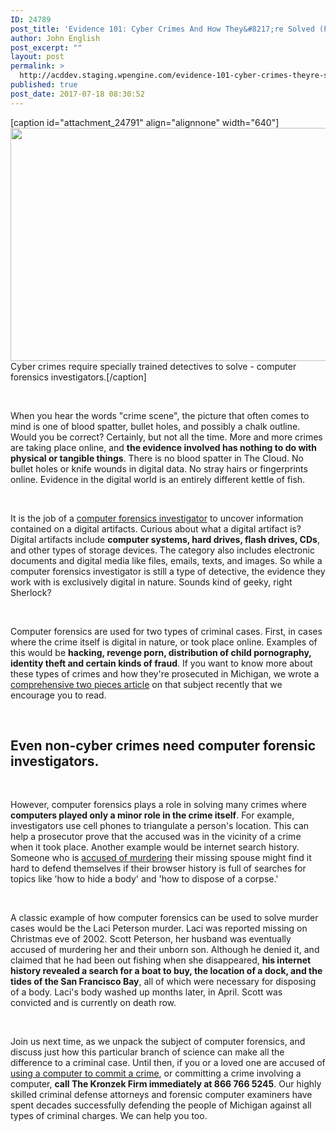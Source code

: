 ```yaml
---
ID: 24789
post_title: 'Evidence 101: Cyber Crimes And How They&#8217;re Solved (Part 1)'
author: John English
post_excerpt: ""
layout: post
permalink: >
  http://acddev.staging.wpengine.com/evidence-101-cyber-crimes-theyre-solved.html
published: true
post_date: 2017-07-18 08:30:52
---
```

[caption id="attachment_24791" align="alignnone" width="640"]<img class="size-large wp-image-24791" src="http://acddev.staging.wpengine.com/wp-content/uploads/2017/07/cyber-crime-1012751_1920-1024x597.jpg" alt="" width="640" height="373" /> Cyber crimes require specially trained detectives to solve - computer forensics investigators.[/caption]

&nbsp;

<span style="font-weight: 400;">When you hear the words "crime scene", the picture that often comes to mind is one of blood spatter, bullet holes, and possibly a chalk outline. Would you be correct? Certainly, but not all the time. More and more crimes are taking place online, and </span><b>the evidence involved has nothing to do with physical or tangible things</b><span style="font-weight: 400;">. There is no blood spatter in The Cloud. No bullet holes or knife wounds in digital data. No stray hairs or fingerprints online. Evidence in the digital world is an entirely different kettle of fish.</span>

&nbsp;

<span style="font-weight: 400;">It is the job of a </span><a href="https://acddev.staging.wpengine.com/computer-crimes.html" target="_blank" rel="noopener"><span style="font-weight: 400;">computer forensics investigator</span></a><span style="font-weight: 400;"> to uncover information contained on a digital artifacts. Curious about what a digital artifact is? Digital artifacts include </span><b>computer systems, hard drives, flash drives, CDs</b><span style="font-weight: 400;">, and other types of storage devices. The category also includes electronic documents and digital media like files, emails, texts, and images. So while a computer forensics investigator is still a type of detective, the evidence they work with is exclusively digital in nature. Sounds kind of geeky, right Sherlock?</span>

&nbsp;

<span style="font-weight: 400;">Computer forensics are used for two types of criminal cases. First, in cases where the crime itself is digital in nature, or took place online. Examples of this would be </span><b>hacking, revenge porn, distribution of child pornography, identity theft and certain kinds of fraud</b><span style="font-weight: 400;">. If you want to know more about these types of crimes and how they're prosecuted in Michigan, we wrote a </span><a href="https://acddev.staging.wpengine.com/computer-crimes-michigan-need-know-part-1.html" target="_blank" rel="noopener"><span style="font-weight: 400;">comprehensive two pieces article</span></a><span style="font-weight: 400;"> on that subject recently that we encourage you to read.</span>

&nbsp;
<h2>Even non-cyber crimes need computer forensic investigators.</h2>
&nbsp;

<span style="font-weight: 400;">However, computer forensics plays a role in solving many crimes where </span><b>computers played only a minor role in the crime itself</b><span style="font-weight: 400;">. For example, investigators use cell phones to triangulate a person's location. This can help a prosecutor prove that the accused was in the vicinity of a crime when it took place. Another example would be internet search history. Someone who is </span><a href="https://acddev.staging.wpengine.com/homicide.html" target="_blank" rel="noopener"><span style="font-weight: 400;">accused of murdering</span></a><span style="font-weight: 400;"> their missing spouse might find it hard to defend themselves if their browser history is full of searches for topics like 'how to hide a body' and 'how to dispose of a corpse.'</span>

&nbsp;

<span style="font-weight: 400;">A classic example of how computer forensics can be used to solve murder cases would be the Laci Peterson murder. Laci was reported missing on Christmas eve of 2002. Scott Peterson, her husband was eventually accused of murdering her and their unborn son. Although he denied it, and claimed that he had been out fishing when she disappeared, </span><b>his internet history revealed a search for a boat to buy, the location of a dock, and the tides of the San Francisco Bay</b><span style="font-weight: 400;">, all of which were necessary for disposing of a body. Laci's body washed up months later, in April. Scott was convicted and is currently on death row.</span>

&nbsp;

<span style="font-weight: 400;">Join us next time, as we unpack the subject of computer forensics, and discuss just how this particular branch of science can make all the difference to a criminal case. Until then, if you or a loved one are accused of </span><a href="https://acddev.staging.wpengine.com/computer-crimes.html" target="_blank" rel="noopener"><span style="font-weight: 400;">using a computer to commit a crime</span></a><span style="font-weight: 400;">, or committing a crime involving a computer, </span><b>call The Kronzek Firm immediately at 866 766 5245</b><span style="font-weight: 400;">. Our highly skilled criminal defense attorneys and forensic computer examiners have spent decades successfully defending the people of Michigan against all types of criminal charges. We can help you too.</span>

&nbsp;